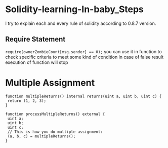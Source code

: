 # Solidity-learning-In-baby_Steps
 I try to explain each and every rule of solidity according to 0.8.7 version.
 ## Require Statement
 ``` require(ownerZombieCount[msg.sender] == 0); ```
 you can use it in function to check specific criteria to meet some kind of condition in case of false result execution of function will stop
 
 # Multiple Assignment
 ```
 function multipleReturns() internal returns(uint a, uint b, uint c) {
  return (1, 2, 3);
}

function processMultipleReturns() external {
  uint a;
  uint b;
  uint c;
  // This is how you do multiple assignment:
  (a, b, c) = multipleReturns();
}
```
 
